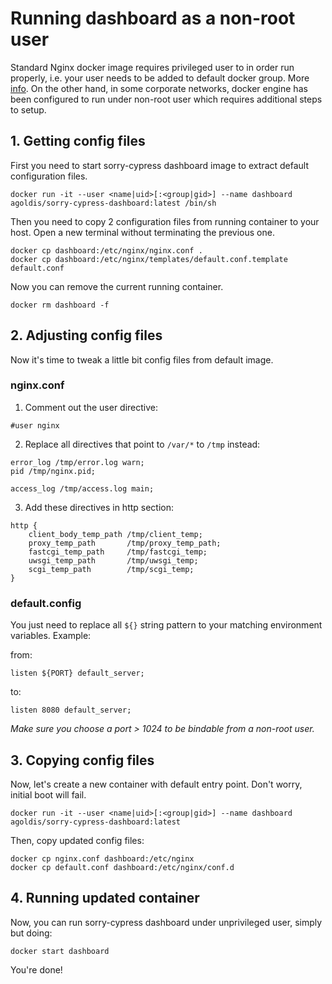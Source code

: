 # Running dashboard as a non-root user

Standard Nginx docker image requires privileged user to in order run properly, i.e. your user needs to be added to default docker group. More [info](https://docs.docker.com/engine/install/linux-postinstall/). On the other hand, in some corporate networks, docker engine has been configured to run under non-root user which requires additional steps to setup.

## 1. Getting config files

First you need to start sorry-cypress dashboard image to extract default configuration files.

```
docker run -it --user <name|uid>[:<group|gid>] --name dashboard agoldis/sorry-cypress-dashboard:latest /bin/sh
```

Then you need to copy 2 configuration files from running container to your host. Open a new terminal without terminating the previous one.

```
docker cp dashboard:/etc/nginx/nginx.conf .
docker cp dashboard:/etc/nginx/templates/default.conf.template default.conf
```

Now you can remove the current running container.

```
docker rm dashboard -f
```

## 2. Adjusting config files

Now it's time to tweak a little bit config files from default image.

### nginx.conf

1. Comment out the user directive:

```
#user nginx
```

2. Replace all directives that point to `/var/*` to `/tmp` instead:

```
error_log /tmp/error.log warn;
pid /tmp/nginx.pid;

access_log /tmp/access.log main;
```

3. Add these directives in http section:

```
http {
    client_body_temp_path /tmp/client_temp;
    proxy_temp_path       /tmp/proxy_temp_path;
    fastcgi_temp_path     /tmp/fastcgi_temp;
    uwsgi_temp_path       /tmp/uwsgi_temp;
    scgi_temp_path        /tmp/scgi_temp;
}
```

### default.config

You just need to replace all `${}` string pattern to your matching environment variables. Example:

from:

```
listen ${PORT} default_server;
```

to:

```
listen 8080 default_server;
```

_Make sure you choose a port > 1024 to be bindable from a non-root user._

## 3. Copying config files

Now, let's create a new container with default entry point. Don't worry, initial boot will fail.

```
docker run -it --user <name|uid>[:<group|gid>] --name dashboard agoldis/sorry-cypress-dashboard:latest
```

Then, copy updated config files:

```
docker cp nginx.conf dashboard:/etc/nginx
docker cp default.conf dashboard:/etc/nginx/conf.d
```

## 4. Running updated container

Now, you can run sorry-cypress dashboard under unprivileged user, simply but doing:

```
docker start dashboard
```

You're done!

